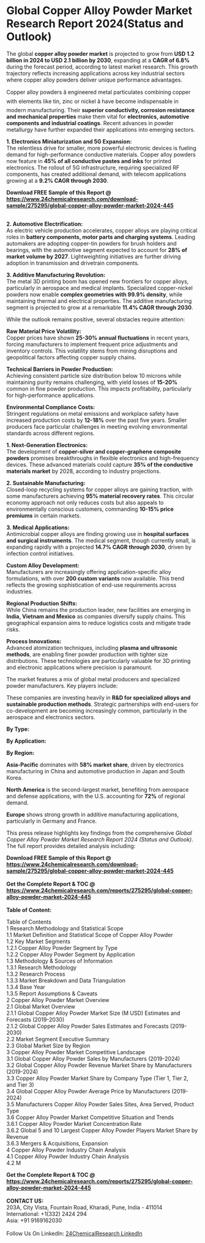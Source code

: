 <h1>Global Copper Alloy Powder Market Research Report 2024(Status and Outlook)</h1><p>The global <strong>copper alloy powder market</strong> is projected to grow from <strong>USD 1.2 billion in 2024 to USD 2.1 billion by 2030</strong>, expanding at a <strong>CAGR of 6.8%</strong> during the forecast period, according to latest market research. This growth trajectory reflects increasing applications across key industrial sectors where copper alloy powders deliver unique performance advantages.</p><p>Copper alloy powders â engineered metal particulates combining copper with elements like tin, zinc or nickel â have become indispensable in modern manufacturing. Their <strong>superior conductivity, corrosion resistance and mechanical properties</strong> make them vital for <strong>electronics, automotive components and industrial coatings</strong>. Recent advances in powder metallurgy have further expanded their applications into emerging sectors.</p><p><strong>1. Electronics Miniaturization and 5G Expansion:</strong><br>
The relentless drive for smaller, more powerful electronic devices is fueling demand for high-performance conductive materials. Copper alloy powders now feature in <strong>45% of all conductive pastes and inks</strong> for printed electronics. The rollout of 5G infrastructure, requiring specialized RF components, has created additional demand, with telecom applications growing at a <strong>9.2% CAGR through 2030</strong>.</p><div><b>Download FREE Sample of this Report @ 
            <a href="https://www.24chemicalresearch.com/download-sample/275295/global-copper-alloy-powder-market-2024-445">
            https://www.24chemicalresearch.com/download-sample/275295/global-copper-alloy-powder-market-2024-445</a></b></div><br><p><strong>2. Automotive Electrification:</strong><br>
As electric vehicle production accelerates, copper alloys are playing critical roles in <strong>battery components, motor parts and charging systems</strong>. Leading automakers are adopting copper-tin powders for brush holders and bearings, with the automotive segment expected to account for <strong>28% of market volume by 2027</strong>. Lightweighting initiatives are further driving adoption in transmission and drivetrain components.</p><p><strong>3. Additive Manufacturing Revolution:</strong><br>
The metal 3D printing boom has opened new frontiers for copper alloys, particularly in aerospace and medical implants. Specialized copper-nickel powders now enable <strong>complex geometries with 99.9% density</strong>, while maintaining thermal and electrical properties. The additive manufacturing segment is projected to grow at a remarkable <strong>11.4% CAGR through 2030</strong>.</p><p>While the outlook remains positive, several obstacles require attention:</p><p><strong>Raw Material Price Volatility:</strong><br>
	Copper prices have shown <strong>25-30% annual fluctuations</strong> in recent years, forcing manufacturers to implement frequent price adjustments and inventory controls. This volatility stems from mining disruptions and geopolitical factors affecting copper supply chains.</p><p><strong>Technical Barriers in Powder Production:</strong><br>
	Achieving consistent particle size distribution below 10 microns while maintaining purity remains challenging, with yield losses of <strong>15-20%</strong> common in fine powder production. This impacts profitability, particularly for high-performance applications.</p><p><strong>Environmental Compliance Costs:</strong><br>
	Stringent regulations on metal emissions and workplace safety have increased production costs by <strong>12-18%</strong> over the past five years. Smaller producers face particular challenges in meeting evolving environmental standards across different regions.</p><p><strong>1. Next-Generation Electronics:</strong><br>
The development of <strong>copper-silver and copper-graphene composite powders</strong> promises breakthroughs in flexible electronics and high-frequency devices. These advanced materials could capture <strong>35% of the conductive materials market</strong> by 2028, according to industry projections.</p><p><strong>2. Sustainable Manufacturing:</strong><br>
Closed-loop recycling systems for copper alloys are gaining traction, with some manufacturers achieving <strong>95% material recovery rates</strong>. This circular economy approach not only reduces costs but also appeals to environmentally conscious customers, commanding <strong>10-15% price premiums</strong> in certain markets.</p><p><strong>3. Medical Applications:</strong><br>
Antimicrobial copper alloys are finding growing use in <strong>hospital surfaces and surgical instruments</strong>. The medical segment, though currently small, is expanding rapidly with a projected <strong>14.7% CAGR through 2030</strong>, driven by infection control initiatives.</p><p><strong>Custom Alloy Development:</strong><br>
	Manufacturers are increasingly offering application-specific alloy formulations, with over <strong>200 custom variants</strong> now available. This trend reflects the growing sophistication of end-use requirements across industries.</p><p><strong>Regional Production Shifts:</strong><br>
	While China remains the production leader, new facilities are emerging in <strong>India, Vietnam and Mexico</strong> as companies diversify supply chains. This geographical expansion aims to reduce logistics costs and mitigate trade risks.</p><p><strong>Process Innovations:</strong><br>
	Advanced atomization techniques, including <strong>plasma and ultrasonic methods</strong>, are enabling finer powder production with tighter size distributions. These technologies are particularly valuable for 3D printing and electronic applications where precision is paramount.</p><p>The market features a mix of global metal producers and specialized powder manufacturers. Key players include:</p><p>These companies are investing heavily in <strong>R&amp;D for specialized alloys and sustainable production methods</strong>. Strategic partnerships with end-users for co-development are becoming increasingly common, particularly in the aerospace and electronics sectors.</p><p><strong>By Type:</strong></p><p><strong>By Application:</strong></p><p><strong>By Region:</strong></p><p><strong>Asia-Pacific</strong> dominates with <strong>58% market share</strong>, driven by electronics manufacturing in China and automotive production in Japan and South Korea.</p><p><strong>North America</strong> is the second-largest market, benefiting from aerospace and defense applications, with the U.S. accounting for <strong>72%</strong> of regional demand.</p><p><strong>Europe</strong> shows strong growth in additive manufacturing applications, particularly in Germany and France.</p><p>This press release highlights key findings from the comprehensive <em>Global Copper Alloy Powder Market Research Report 2024 (Status and Outlook)</em>. The full report provides detailed analysis including:</p><div><b>Download FREE Sample of this Report @ 
            <a href="https://www.24chemicalresearch.com/download-sample/275295/global-copper-alloy-powder-market-2024-445">
            https://www.24chemicalresearch.com/download-sample/275295/global-copper-alloy-powder-market-2024-445</a></b></div><br><div><b>Get the Complete Report & TOC @ 
            <a href="https://www.24chemicalresearch.com/reports/275295/global-copper-alloy-powder-market-2024-445">
            https://www.24chemicalresearch.com/reports/275295/global-copper-alloy-powder-market-2024-445</a></b></div><br>
            <b>Table of Content:</b><p>Table of Contents<br />
1 Research Methodology and Statistical Scope<br />
1.1 Market Definition and Statistical Scope of Copper Alloy Powder<br />
1.2 Key Market Segments<br />
1.2.1 Copper Alloy Powder Segment by Type<br />
1.2.2 Copper Alloy Powder Segment by Application<br />
1.3 Methodology & Sources of Information<br />
1.3.1 Research Methodology<br />
1.3.2 Research Process<br />
1.3.3 Market Breakdown and Data Triangulation<br />
1.3.4 Base Year<br />
1.3.5 Report Assumptions & Caveats<br />
2 Copper Alloy Powder Market Overview<br />
2.1 Global Market Overview<br />
2.1.1 Global Copper Alloy Powder Market Size (M USD) Estimates and Forecasts (2019-2030)<br />
2.1.2 Global Copper Alloy Powder Sales Estimates and Forecasts (2019-2030)<br />
2.2 Market Segment Executive Summary<br />
2.3 Global Market Size by Region<br />
3 Copper Alloy Powder Market Competitive Landscape<br />
3.1 Global Copper Alloy Powder Sales by Manufacturers (2019-2024)<br />
3.2 Global Copper Alloy Powder Revenue Market Share by Manufacturers (2019-2024)<br />
3.3 Copper Alloy Powder Market Share by Company Type (Tier 1, Tier 2, and Tier 3)<br />
3.4 Global Copper Alloy Powder Average Price by Manufacturers (2019-2024)<br />
3.5 Manufacturers Copper Alloy Powder Sales Sites, Area Served, Product Type<br />
3.6 Copper Alloy Powder Market Competitive Situation and Trends<br />
3.6.1 Copper Alloy Powder Market Concentration Rate<br />
3.6.2 Global 5 and 10 Largest Copper Alloy Powder Players Market Share by Revenue<br />
3.6.3 Mergers & Acquisitions, Expansion<br />
4 Copper Alloy Powder Industry Chain Analysis<br />
4.1 Copper Alloy Powder Industry Chain Analysis<br />
4.2 M</p><div><b>Get the Complete Report & TOC @ 
            <a href="https://www.24chemicalresearch.com/reports/275295/global-copper-alloy-powder-market-2024-445">
            https://www.24chemicalresearch.com/reports/275295/global-copper-alloy-powder-market-2024-445</a></b></div><br><b>CONTACT US:</b><br>
            203A, City Vista, Fountain Road, Kharadi, Pune, India - 411014<br>
            International: +1(332) 2424 294<br>
            Asia: +91 9169162030 <br><br>
            Follow Us On LinkedIn: <a href="https://www.linkedin.com/company/24chemicalresearch/">24ChemicalResearch LinkedIn</a>